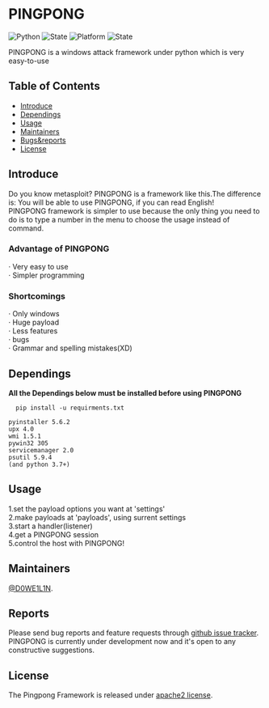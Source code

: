 
# PINGPONG
<img src="https://img.shields.io/badge/Python-3.7-green" alt="Python" />  <img src="https://img.shields.io/badge/State-developing-blue" alt="State" />  <img src="https://img.shields.io/badge/Platform-Windows-orange" alt="Platform" />  <img src="https://img.shields.io/badge/License-Apache2.0-red" alt="State" />

 PINGPONG is a windows attack framework under python which is very easy-to-use

## Table of Contents

- [Introduce](#introduce)
- [Dependings](#dependings)
- [Usage](#usage)
- [Maintainers](#maintainers)
- [Bugs&reports](#reports)
- [License](#license)

## Introduce

Do you know metasploit? PINGPONG is a framework like this.The difference is: You will be able to use PINGPONG, if you can read English!  
PINGPONG framework is simpler to use because the only thing you need to do is to type a number in the menu to choose the usage instead of command.  
### Advantage of PINGPONG  
· Very easy to use  
· Simpler programming  
### Shortcomings  
· Only windows  
· Huge payload  
· Less features  
· bugs  
· Grammar and spelling mistakes(XD)  
## Dependings
  __All the Dependings below must be installed before using PINGPONG__  

  ```
    pip install -u requirments.txt
  ```

    pyinstaller 5.6.2  
    upx 4.0  
    wmi 1.5.1  
    pywin32 305  
    servicemanager 2.0  
    psutil 5.9.4  
    (and python 3.7+)  

## Usage  
   1.set the payload options you want at 'settings'  
   2.make payloads at 'payloads', using surrent settings  
   3.start a handler(listener)  
   4.get a PINGPONG session  
   5.control the host with PINGPONG!  
     
   
## Maintainers
[@D0WE1L1N](https://github.com/Duweilin).

## Reports

Please send bug reports and feature requests through [github issue tracker](https://github.com/DWL-stu/PINGPONG/issues). PINGPONG is currently under development now and it's open to any constructive suggestions.

 
## License
The Pingpong Framework is released under [apache2 license](https://github.com/DWL-stu/PINGPONG/License).
